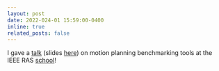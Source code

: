 ```yaml
---
layout: post
date: 2022-024-01 15:59:00-0400
inline: true
related_posts: false
---
```

I gave a [talk](https://youtu.be/dCxXZWGQIlQ) (slides [here](/assets/pdf/rschool-2022-slides.pdf)) on motion planning benchmarking tools at the IEEE RAS [school](https://web.archive.org/web/20220530202429/http://reproducibleroboticsresearch.rocks/program.html)! 
